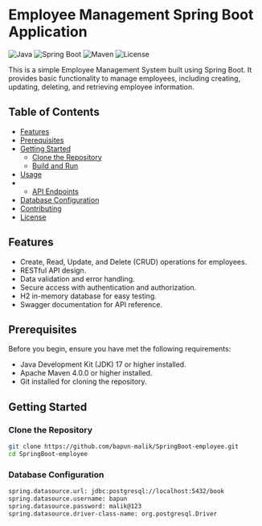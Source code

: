 # Employee Management Spring Boot Application

![Java](https://img.shields.io/badge/Java-17-blue.svg)
![Spring Boot](https://img.shields.io/badge/Spring%20Boot-3.1.4-green.svg)
![Maven](https://img.shields.io/badge/Maven-4.0.0-blue.svg)
![License](https://img.shields.io/badge/License-MIT-red.svg)

This is a simple Employee Management System built using Spring Boot. It provides basic functionality to manage employees, including creating, updating, deleting, and retrieving employee information.

## Table of Contents
- [Features](#features)
- [Prerequisites](#prerequisites)
- [Getting Started](#getting-started)
  - [Clone the Repository](#clone-the-repository)
  - [Build and Run](#build-and-run)
- [Usage](#usage)
- - [API Endpoints](#api-endpoints)
- [Database Configuration](#database-configuration)
- [Contributing](#contributing)
- [License](#license)

## Features
- Create, Read, Update, and Delete (CRUD) operations for employees.
- RESTful API design.
- Data validation and error handling.
- Secure access with authentication and authorization.
- H2 in-memory database for easy testing.
- Swagger documentation for API reference.

## Prerequisites
Before you begin, ensure you have met the following requirements:
- Java Development Kit (JDK) 17 or higher installed.
- Apache Maven 4.0.0 or higher installed.
- Git installed for cloning the repository.

## Getting Started

### Clone the Repository
```sh
git clone https://github.com/bapun-malik/SpringBoot-employee.git
cd SpringBoot-employee
```
### Database Configuration
```sh
spring.datasource.url: jdbc:postgresql://localhost:5432/book
spring.datasource.username: bapun
spring.datasource.password: malik@123
spring.datasource.driver-class-name: org.postgresql.Driver
```

